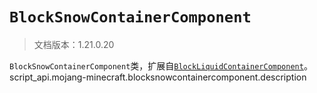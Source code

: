 # `BlockSnowContainerComponent`

> 文档版本：1.21.0.20

`BlockSnowContainerComponent`类，扩展自[`BlockLiquidContainerComponent`](./blockliquidcontainercomponent.md)。script_api.mojang-minecraft.blocksnowcontainercomponent.description
